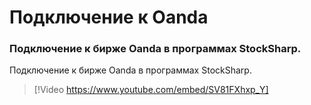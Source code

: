 # Подключение к Oanda

### Подключение к бирже Oanda в программах StockSharp.

Подключение к бирже Oanda в программах StockSharp.

> [!Video https://www.youtube.com/embed/SV81FXhxp_Y]
